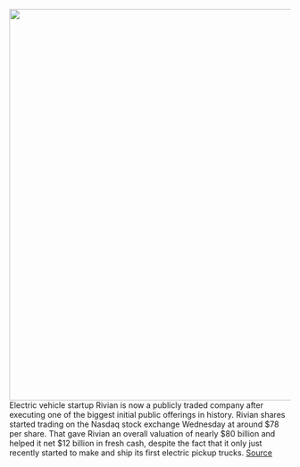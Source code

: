 <img src='https://cdn.vox-cdn.com/thumbor/hmlYNW7qhUS0M3s-JSP_QgSubrQ=/0x0:2880x1920/1200x800/filters:focal(1210x730:1670x1190)/cdn.vox-cdn.com/uploads/chorus_image/image/70123011/2022_Rivian_R1T_17.0.jpg' width='700px' /><br/>
Electric vehicle startup Rivian is now a publicly traded company after executing one of the biggest initial public offerings in history. Rivian shares started trading on the Nasdaq stock exchange Wednesday at around $78 per share. That gave Rivian an overall valuation of nearly $80 billion and helped it net $12 billion in fresh cash, despite the fact that it only just recently started to make and ship its first electric pickup trucks.
<a href='https://www.theverge.com/2021/11/10/22774403/rivian-ipo-debut-evs-12-billion-amazon-tesla-valuation'> Source <a/>